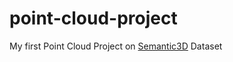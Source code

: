# point-cloud-project
My first Point Cloud Project on [Semantic3D](http://semantic3d.net/) Dataset



